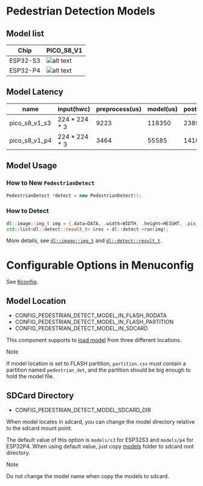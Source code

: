 # Pedestrian Detection Models

## Model list
[supported]: https://img.shields.io/badge/-supported-green "supported"

| Chip     | PICO_S8_V1             |
|----------|------------------------|
| ESP32-S3 | ![alt text][supported] |
| ESP32-P4 | ![alt text][supported] |

## Model Latency

| name          | input(h*w*c)  | preprocess(us) | model(us) | postprocess(us) |
|---------------|---------------|----------------|-----------|-----------------|
| pico_s8_v1_s3 | 224 * 224 * 3 | 9223           | 118350    | 2389            |
| pico_s8_v1_p4 | 224 * 224 * 3 | 3464           | 55585     | 1410            |

## Model Usage

### How to New `PedestrianDetect`

```cpp
PedestrianDetect *detect = new PedestrianDetect();
```
### How to Detect

```cpp
dl::image::img_t img = {.data=DATA, .width=WIDTH, .height=HEIGHT, .pix_type=PIX_TYPE};
std::list<dl::detect::result_t> &res = dl::detect->run(img);
```

More details, see [`dl::image::img_t`](https://github.com/espressif/esp-dl/blob/master/esp-dl/vision/image/dl_image_define.hpp) and [`dl::detect::result_t`](https://github.com/espressif/esp-dl/blob/master/esp-dl/vision/detect/dl_detect_define.hpp).

# Configurable Options in Menuconfig

See [Kconfig](Kconfig).

## Model Location

- CONFIG_PEDESTRIAN_DETECT_MODEL_IN_FLASH_RODATA
- CONFIG_PEDESTRIAN_DETECT_MODEL_IN_FLASH_PARTITION
- CONFIG_PEDESTRIAN_DETECT_MODEL_IN_SDCARD

This component supports to [load model](https://docs.espressif.com/projects/esp-dl/en/latest/tutorials/how_to_load_test_profile_model.html) from three different locations.

> [!NOTE] 
> If model location is set to FLASH partition, `partition.csv` must contain a partition named `pedestrian_det`, and the partition should be big enough to hold the model file.

## SDCard Directory

- CONFIG_PEDESTRIAN_DETECT_MODEL_SDCARD_DIR

When model locates in sdcard, you can change the model directory relative to the sdcard mount point.   

The default value of this option is `models/s3` for ESP32S3 and `models/p4` for ESP32P4. 
When using default value, just copy [models](models) folder to sdcard root directory.

> [!NOTE] 
> Do not change the model name when copy the models to sdcard.
